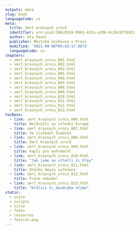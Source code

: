 ```yaml
---
outputs: meta
slug: book
languageCode: cs
meta:
  title: Smrt krásných srnců
  identifier: urn:uuid:296c0919-9963-415a-a386-6c26c077b931
  author: Ota Pavel
  publisher: Městská knihovna v Praze
  modified: '2021-09-08T09:42:17.967Z'
  languageCode: cs
chapters:
  - smrt_krasnych_srncu_001.html
  - smrt_krasnych_srncu_002.html
  - smrt_krasnych_srncu_003.html
  - smrt_krasnych_srncu_005.html
  - smrt_krasnych_srncu_006.html
  - smrt_krasnych_srncu_007.html
  - smrt_krasnych_srncu_008.html
  - smrt_krasnych_srncu_009.html
  - smrt_krasnych_srncu_010.html
  - smrt_krasnych_srncu_011.html
  - smrt_krasnych_srncu_012.html
  - smrt_krasnych_srncu_013.html
tocBase:
  - link: smrt_krasnych_srncu_006.html
    title: Nejdražší ve střední Evropě
  - link: smrt_krasnych_srncu_007.html
    title: Ve službách Švédska
  - link: smrt_krasnych_srncu_008.html
    title: Smrt krásných srnců
  - link: smrt_krasnych_srncu_009.html
    title: Kapři pro wehrmacht
  - link: smrt_krasnych_srncu_010.html
    title: "Jak jsme se střetli s\_Vlky"
  - link: smrt_krasnych_srncu_011.html
    title: Otázka hmyzu vyřešena
  - link: smrt_krasnych_srncu_012.html
    title: Prase nebude!
  - link: smrt_krasnych_srncu_013.html
    title: "Králíci s\_moudrýma očima"
static:
  - style
  - scripts
  - title
  - fonts
  - resources
  - favicon.png
---
```

